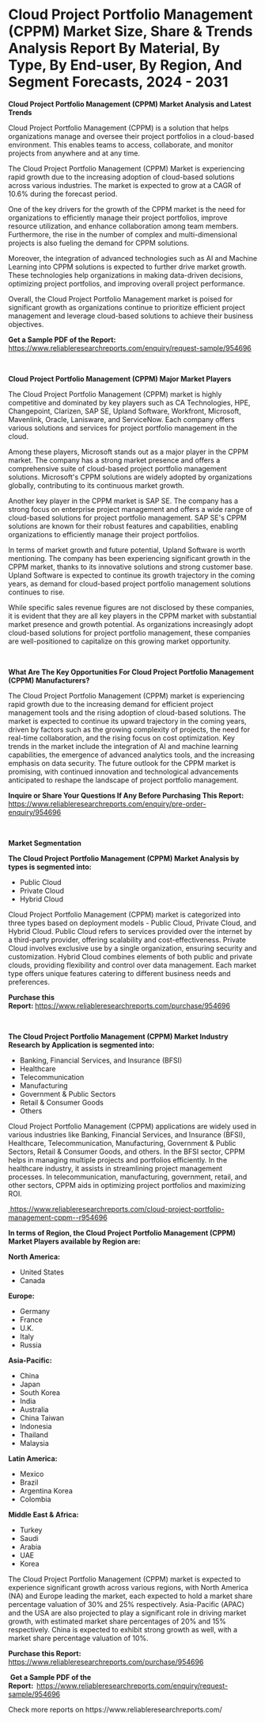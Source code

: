 <p><h1>Cloud Project Portfolio Management (CPPM) Market Size, Share & Trends Analysis Report By Material, By Type, By End-user, By Region, And Segment Forecasts, 2024 - 2031</h1></p><p><strong>Cloud Project Portfolio Management (CPPM) Market Analysis and Latest Trends</strong></p>
<p><p>Cloud Project Portfolio Management (CPPM) is a solution that helps organizations manage and oversee their project portfolios in a cloud-based environment. This enables teams to access, collaborate, and monitor projects from anywhere and at any time.</p><p>The Cloud Project Portfolio Management (CPPM) Market is experiencing rapid growth due to the increasing adoption of cloud-based solutions across various industries. The market is expected to grow at a CAGR of 10.6% during the forecast period.</p><p>One of the key drivers for the growth of the CPPM market is the need for organizations to efficiently manage their project portfolios, improve resource utilization, and enhance collaboration among team members. Furthermore, the rise in the number of complex and multi-dimensional projects is also fueling the demand for CPPM solutions.</p><p>Moreover, the integration of advanced technologies such as AI and Machine Learning into CPPM solutions is expected to further drive market growth. These technologies help organizations in making data-driven decisions, optimizing project portfolios, and improving overall project performance.</p><p>Overall, the Cloud Project Portfolio Management market is poised for significant growth as organizations continue to prioritize efficient project management and leverage cloud-based solutions to achieve their business objectives.</p></p>
<p><strong>Get a Sample PDF of the Report:&nbsp;</strong> <a href="https://www.reliableresearchreports.com/enquiry/request-sample/954696">https://www.reliableresearchreports.com/enquiry/request-sample/954696</a></p>
<p>&nbsp;</p>
<p><strong>Cloud Project Portfolio Management (CPPM) Major Market Players</strong></p>
<p><p>The Cloud Project Portfolio Management (CPPM) market is highly competitive and dominated by key players such as CA Technologies, HPE, Changepoint, Clarizen, SAP SE, Upland Software, Workfront, Microsoft, Mavenlink, Oracle, Lanisware, and ServiceNow. Each company offers various solutions and services for project portfolio management in the cloud.</p><p>Among these players, Microsoft stands out as a major player in the CPPM market. The company has a strong market presence and offers a comprehensive suite of cloud-based project portfolio management solutions. Microsoft's CPPM solutions are widely adopted by organizations globally, contributing to its continuous market growth.</p><p>Another key player in the CPPM market is SAP SE. The company has a strong focus on enterprise project management and offers a wide range of cloud-based solutions for project portfolio management. SAP SE's CPPM solutions are known for their robust features and capabilities, enabling organizations to efficiently manage their project portfolios.</p><p>In terms of market growth and future potential, Upland Software is worth mentioning. The company has been experiencing significant growth in the CPPM market, thanks to its innovative solutions and strong customer base. Upland Software is expected to continue its growth trajectory in the coming years, as demand for cloud-based project portfolio management solutions continues to rise.</p><p>While specific sales revenue figures are not disclosed by these companies, it is evident that they are all key players in the CPPM market with substantial market presence and growth potential. As organizations increasingly adopt cloud-based solutions for project portfolio management, these companies are well-positioned to capitalize on this growing market opportunity.</p></p>
<p>&nbsp;</p>
<p><strong>What Are The Key Opportunities For Cloud Project Portfolio Management (CPPM) Manufacturers?</strong></p>
<p><p>The Cloud Project Portfolio Management (CPPM) market is experiencing rapid growth due to the increasing demand for efficient project management tools and the rising adoption of cloud-based solutions. The market is expected to continue its upward trajectory in the coming years, driven by factors such as the growing complexity of projects, the need for real-time collaboration, and the rising focus on cost optimization. Key trends in the market include the integration of AI and machine learning capabilities, the emergence of advanced analytics tools, and the increasing emphasis on data security. The future outlook for the CPPM market is promising, with continued innovation and technological advancements anticipated to reshape the landscape of project portfolio management.</p></p>
<p><strong>Inquire or Share Your Questions If Any Before Purchasing This Report:</strong> <a href="https://www.reliableresearchreports.com/enquiry/pre-order-enquiry/954696">https://www.reliableresearchreports.com/enquiry/pre-order-enquiry/954696</a></p>
<p>&nbsp;</p>
<p><strong>Market Segmentation</strong></p>
<p><strong>The Cloud Project Portfolio Management (CPPM) Market Analysis by types is segmented into:</strong></p>
<p><ul><li>Public Cloud</li><li>Private Cloud</li><li>Hybrid Cloud</li></ul></p>
<p><p>Cloud Project Portfolio Management (CPPM) market is categorized into three types based on deployment models - Public Cloud, Private Cloud, and Hybrid Cloud. Public Cloud refers to services provided over the internet by a third-party provider, offering scalability and cost-effectiveness. Private Cloud involves exclusive use by a single organization, ensuring security and customization. Hybrid Cloud combines elements of both public and private clouds, providing flexibility and control over data management. Each market type offers unique features catering to different business needs and preferences.</p></p>
<p><strong>Purchase this Report:&nbsp;</strong><a href="https://www.reliableresearchreports.com/purchase/954696">https://www.reliableresearchreports.com/purchase/954696</a></p>
<p>&nbsp;</p>
<p><strong>The Cloud Project Portfolio Management (CPPM) Market Industry Research by Application is segmented into:</strong></p>
<p><ul><li>Banking, Financial Services, and Insurance (BFSI)</li><li>Healthcare</li><li>Telecommunication</li><li>Manufacturing</li><li>Government & Public Sectors</li><li>Retail & Consumer Goods</li><li>Others</li></ul></p>
<p><p>Cloud Project Portfolio Management (CPPM) applications are widely used in various industries like Banking, Financial Services, and Insurance (BFSI), Healthcare, Telecommunication, Manufacturing, Government & Public Sectors, Retail & Consumer Goods, and others. In the BFSI sector, CPPM helps in managing multiple projects and portfolios efficiently. In the healthcare industry, it assists in streamlining project management processes. In telecommunication, manufacturing, government, retail, and other sectors, CPPM aids in optimizing project portfolios and maximizing ROI.</p></p>
<p><a href="https://www.reliableresearchreports.com/cloud-project-portfolio-management-cppm--r954696">&nbsp;https://www.reliableresearchreports.com/cloud-project-portfolio-management-cppm--r954696</a></p>
<p><strong>In terms of Region, the Cloud Project Portfolio Management (CPPM) Market Players available by Region are:</strong></p>
<p>
    <p> <strong> North America: </strong>
        <ul>
            <li>United States</li>
            <li>Canada</li>
        </ul>
        </p> 
    <p> <strong> Europe: </strong>
        <ul>
            <li>Germany</li>
            <li>France</li>
            <li>U.K.</li>
            <li>Italy</li>
            <li>Russia</li>
        </ul>
        </p> 
    <p> <strong> Asia-Pacific: </strong>
        <ul>
            <li>China</li>
            <li>Japan</li>
            <li>South Korea</li>
            <li>India</li>
            <li>Australia</li>
            <li>China Taiwan</li>
            <li>Indonesia</li>
            <li>Thailand</li>
            <li>Malaysia</li>
        </ul>
        </p> 
    <p> <strong> Latin America: </strong>
        <ul>
            <li>Mexico</li>
            <li>Brazil</li>
            <li>Argentina Korea</li>
            <li>Colombia</li>
        </ul>
        </p> 
    <p> <strong> Middle East & Africa: </strong>
        <ul>
            <li>Turkey</li>
            <li>Saudi</li>
            <li>Arabia</li>
            <li>UAE</li>
            <li>Korea</li>
        </ul>
    </p>
    </p>
<p><p>The Cloud Project Portfolio Management (CPPM) market is expected to experience significant growth across various regions, with North America (NA) and Europe leading the market, each expected to hold a market share percentage valuation of 30% and 25% respectively. Asia-Pacific (APAC) and the USA are also projected to play a significant role in driving market growth, with estimated market share percentages of 20% and 15% respectively. China is expected to exhibit strong growth as well, with a market share percentage valuation of 10%.</p></p>
<p><strong>Purchase this Report: </strong><a href="https://www.reliableresearchreports.com/purchase/954696">https://www.reliableresearchreports.com/purchase/954696</a></p>
<p>&nbsp;<strong>Get a Sample PDF of the Report:&nbsp;&nbsp;</strong><a href="https://www.reliableresearchreports.com/enquiry/request-sample/954696">https://www.reliableresearchreports.com/enquiry/request-sample/954696</a></p>
<p><strong></strong></p>
<p>Check more reports on https://www.reliableresearchreports.com/</p>